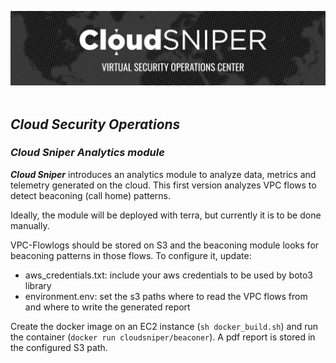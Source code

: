 ![alt text](../images/logo.png "Cloud Sniper")
<br> </br>
## *Cloud Security Operations*

### *Cloud Sniper Analytics module*

***Cloud Sniper*** introduces an analytics module to analyze data, metrics and telemetry generated on the cloud. This first version analyzes VPC flows to detect beaconing (call home) patterns.

Ideally, the module will be deployed with terra, but currently it is to be done manually.

VPC-Flowlogs should be stored on S3 and the beaconing module looks for beaconing patterns in those flows. To configure it, update:
* aws_credentials.txt: include your aws credentials to be used by boto3 library
* environment.env: set the s3 paths where to read the VPC flows from and where to write the generated report

Create the docker image on an EC2 instance (`sh docker_build.sh`) and run the container (`docker run cloudsniper/beaconer`). A pdf report is stored in the configured S3 path.
